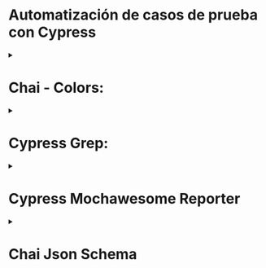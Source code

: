 # Automatización de casos de prueba con Cypress


<details>
  <summary><h1>Chai - Colors:</h1></summary>

# ¿Qué es Chai Colors?
La librería chai-colors permite a Cypress realizar aserciones específicas sobre los colores CSS de los elementos en las pruebas. Esta librería extiende chai, el motor de aserciones utilizado por Cypress, con métodos adicionales para verificar colores.

Con chai-colors, puedes comprobar los valores de colores CSS como background-color, color, y otros. Puedes hacer aserciones sobre colores especificados en diferentes formatos (hexadecimal, RGB, RGBA, HSL, HSLA) y comparar estos colores con otros valores esperados.

<details>
<summary><h2>Instalar la librería</h2></summary>

```bash
npm install --save-dev cypress-grep
```

## Agregar esta configuración en cypress/support/e2e.js
```
// Importa chai-colors
import chaiColors from 'chai-colors';

// Usa chai-colors
chai.use(chaiColors);
```
</details>
<details>
<summary><h2>Aplicación:</h2></summary>
Uso en Pruebas
Una vez que chai-colors está configurado, puedes usar sus métodos en tus pruebas Cypress. Aquí hay algunos ejemplos de cómo hacer aserciones sobre colores:

Ejemplo 1: Verificar el color de fondo
```
describe('Verificar colores CSS', () => {
  it('debería verificar el color de fondo de un elemento', () => {
    cy.visit('https://mi-sitio.com');

    cy.get('#mi-elemento').should('have.css', 'background-color').and('be.colored', '#ffffff');
  });
});

```
Ejemplo 2: Verificar el color de texto
```
describe('Verificar colores CSS', () => {
  it('debería verificar el color del texto de un elemento', () => {
    cy.visit('https://mi-sitio.com');

    cy.get('#mi-elemento').should('have.css', 'color').and('be.colored', 'rgb(0, 0, 0)');
  });
});
```
Ejemplo 3: Verificar colores con opacidad (RGBA)
```
describe('Verificar colores CSS', () => {
  it('debería verificar el color RGBA de un elemento', () => {
    cy.visit('https://mi-sitio.com');

    cy.get('#mi-elemento').should('have.css', 'background-color').and('be.colored', 'rgba(255, 0, 0, 0.5)');
  });
});
```
Métodos Disponibles
chai-colors agrega varios métodos útiles para hacer aserciones sobre colores:

be.colored(color): Verifica si el color del elemento coincide con el color esperado. El color esperado puede estar en formato hexadecimal, RGB, RGBA, HSL, o HSLA.
Ejemplo Completo
Aquí tienes un ejemplo completo de una prueba Cypress utilizando chai-colors:
```
describe('Verificar colores CSS', () => {
  before(() => {
    cy.visit('https://mi-sitio.com');
  });

  it('debería verificar el color de fondo de un elemento', () => {
    cy.get('#mi-elemento')
      .should('have.css', 'background-color')
      .and('be.colored', '#ffffff');
  });

  it('debería verificar el color del texto de un elemento', () => {
    cy.get('#mi-elemento')
      .should('have.css', 'color')
      .and('be.colored', 'rgb(0, 0, 0)');
  });

  it('debería verificar el color RGBA de un elemento', () => {
    cy.get('#mi-elemento')
      .should('have.css', 'background-color')
      .and('be.colored', 'rgba(255, 0, 0, 0.5)');
  });
});
```
</details>
</details>

<details>
<summary><h1>Cypress Grep:</h1></summary>

# ¿Qué es Cypress Grep?
La librería __*`cypress-grep`*__ permite ejecutar subconjuntos específicos de tus pruebas de Cypress basándose en etiquetas (**_`tags`_**) o patrones de búsqueda. Esto es útil para filtrar y ejecutar únicamente las pruebas que cumplen ciertos criterios, como parte de un enfoque de pruebas más eficiente y controlado.

## Características Principales
1. Etiquetado de Pruebas: 
   - Puedes etiquetar tus pruebas con cadenas específicas y luego ejecutar solo aquellas pruebas que contengan esas etiquetas.
2. Filtrado por Patrones de Búsqueda: 
    - Puedes ejecutar pruebas que coincidan con ciertos patrones de texto en el título de la prueba.
3. Ejecución de Pruebas Seleccionadas: 
    - Facilita la ejecución de un subconjunto de pruebas, lo cual es útil para depuración, desarrollo continuo y ejecución de suites de pruebas específicas.

<details>
<summary><h2>Instalar la librería</h2></summary>

```bash
npm i @cypress/grep
```

## Agregar esta configuración en cypress/support/e2e.js
```
const registerCypressGrep = require('@cypress/grep')
registerCypressGrep()
```
## Agregar esta configuracion en cypress.config.js
```
{
  e2e: {
    setupNodeEvents(on, config) {
      require('@cypress/grep/src/plugin')(config);
      return config;
    },
  }
}
```
</details>

<details>
<summary><h2>Correr casos de prueba usando Cypress Grep:</h2></summary>

#### 1. Correr solamente los casos de prueba con"auth user" en el título
```
$ cypress run --env grep="auth user"
```
#### 2. Correr los casos de prueba con "hello" ó "auth user" en el titulo del test separandolos con ";"
```
$ npx cypress run --env grep="hello; auth user"
```
#### 3. Correr casos de prueba taggeados con @fast
```
$ npx cypress run --env grepTags=@fast
```
#### 4. Correr solamente los casos de prueba taggeados con "smoke" que tengan "login" en sus títulos
```
$ npx cypress run --env grep=login,grepTags=smoke
```
#### 5. Correr solamente specs que tengan cualquier caso de prueba con "user" en sus títulos
```
$ npx cypress run --env grep=user,grepFilterSpecs=true
```
#### 6. Correr solamente specs que tangan cualquier caso de prueba taggeado con "@smoke"
```
$ npx cypress run --env grepTags=@smoke,grepFilterSpecs=true
```
#### 7. Correr solamente los casos de prueba que no tengan los tags y casos de prueba que no esten en suites taggeadas
```
$ npx cypress run --env grepUntagged=true
```

</details>
</details>

<details>
<summary><h1>Cypress Mochawesome Reporter</h1></summary>

# ¿Qué es Cypress Mochawesome Reporter?
La librería __**`cypress-mochawesome-reporter`**__ es una herramienta de reportería para Cypress que proporciona informes detallados y visualmente atractivos de las pruebas ejecutadas. Este reporter se basa en Mochawesome, una librería popular para generar informes de pruebas en Mocha, y está adaptado para funcionar con Cypress, que utiliza Mocha como su framework de pruebas subyacente.

## Características Principales:
1. Informes Detallados: 
    - Genera informes detallados que incluyen el estado de cada prueba, tiempo de ejecución, mensajes de error, y capturas de pantalla.
2. Visualmente Atractivos:
    - Los informes son visualmente atractivos y fáciles de leer, con una interfaz de usuario limpia y organizada.
3. Informes HTML y JSON: 
    - Genera informes en formato HTML para visualización y JSON para análisis automatizado o procesamiento adicional.
4. Integración con Cypress: 
    - Se integra fácilmente con Cypress, aprovechando las capacidades de reportería de Mocha.
<details>
<summary><h2>Instalar la librería</h2></summary>

```bash
npm install --save-dev cypress-mochawesome-reporter
```

## Agregar esta configuración en cypress/support/e2e.js
```
import 'cypress-mochawesome-reporter/register';
```
## Agregar esta configuracion en cypress.config.js
```
const { defineConfig } = require('cypress');

module.exports = defineConfig({
  e2e: {
    setupNodeEvents(on, config) {
      require('cypress-mochawesome-reporter/plugin')(on);
      return config;
    },
    reporter: 'cypress-mochawesome-reporter',
    reporterOptions: {
      charts: true,
      reportPageTitle: 'AMP QA Regression Testing',
      embeddedScreenshots: true,
      inlineAssets: true,
      saveAllAttempts: false,
      reportDir:"cypress/reports",
      overwrite:false,
      reportFilename:`[name].html`,
      html:true,
      json:false,
      timestamp: 'mm-dd-yyyy_HH-MM-ss'
    }
  }
});

```
</details>
<details>
<summary><h2>Uso:</h2></summary>

Una vez configurado, puedes ejecutar tus pruebas de Cypress como de costumbre, y cypress-mochawesome-reporter generará los informes automáticamente.

Para ejecutar tus pruebas y generar el informe, simplemente usa el comando de ejecución de Cypress.

Los informes se generarán en el directorio especificado (cypress/reports en el ejemplo de configuración anterior).

> [!NOTA]
>El parametro __**`reportFilename:'[name].html',`**__ nos permite generar el reporte con el nombre del la suite que estamos corriendo


> [!NOTA]  El parametro __**`timestamp: 'mm-dd-yyyy_HH-MM-ss'`**__ nos permite agregarle al reporte la fecha y la hora de ejecución.



</details>
<details>
<summary><h2>Visualizacion del reporte</h2></summary>

Después de ejecutar las pruebas, puedes abrir el archivo HTML generado para visualizar el informe:

Navega al directorio del informe (cypress/reports).
Abre el archivo HTML generado (mochawesome.html) en tu navegador.
</details>
</details>

<details>
<summary><h1>Chai Json Schema</h1></summary>

# ¿Qué es Chai Json Schema?
La librería __**`chai-json-schema`**__ permite extender las capacidades del motor de aserciones Chai para validar objetos JSON contra esquemas JSON. Es especialmente útil cuando necesitas asegurarte de que las estructuras de datos JSON recibidas o generadas en tus pruebas cumplen con un formato específico.

## Características Principales
1. Validación de Esquemas: 
    - Permite validar que un objeto JSON cumple con un esquema JSON definido.
2. Aserciones Declarativas: 
    - Proporciona aserciones claras y legibles para validar estructuras de datos.
3. Integración con Chai: 
    - Se integra perfectamente con Chai, el motor de aserciones utilizado en Cypress y otros frameworks de pruebas.

<details>
<summary><h2>Instalar la librería</h2></summary>

```bash
npm install chai-json-schema
```

## Agregar esta configuracion en cypress.config.js
```
// Importa chai-json-schema
import chaiJsonSchema from 'chai-json-schema';

// Usa chai-json-schema
chai.use(chaiJsonSchema);
```

</details>
<details>
<summary><h2>Uso:</h2></summary>

Una vez configurado, puedes usar las aserciones de chai-json-schema en tus pruebas de Cypress. Aquí hay algunos ejemplos de cómo hacer aserciones utilizando esquemas JSON.

Definir un Esquema JSON
Primero, define el esquema JSON contra el cual deseas validar tus objetos JSON:
```
const userSchema = {
  title: 'User Schema',
  type: 'object',
  required: ['id', 'name', 'email'],
  properties: {
    id: {
      type: 'integer'
    },
    name: {
      type: 'string'
    },
    email: {
      type: 'string',
      format: 'email'
    }
  }
};

```
Ejemplo de Prueba con Cypress y chai-json-schema
Aquí hay un ejemplo de cómo usar chai-json-schema en una prueba de Cypress para validar una respuesta de una API:
```
describe('API Testing with JSON Schema Validation', () => {
  it('should validate the response against the user schema', () => {
    cy.request('GET', 'https://api.example.com/users/1').then(response => {
      // Validar que el estado de la respuesta sea 200
      expect(response.status).to.equal(200);

      // Validar que el cuerpo de la respuesta cumpla con el esquema definido
      expect(response.body).to.be.jsonSchema(userSchema);
    });
  });
});

```
Ejemplo de Validación de Datos JSON
Si tienes un objeto JSON y deseas validarlo contra un esquema JSON, puedes hacerlo de la siguiente manera:
```
const userData = {
  id: 1,
  name: 'John Doe',
  email: 'john.doe@example.com'
};

// Validar que el objeto JSON cumple con el esquema
expect(userData).to.be.jsonSchema(userSchema);

```
Métodos Disponibles
chai-json-schema proporciona el método principal jsonSchema para realizar las validaciones:

to.be.jsonSchema(schema): Valida que el objeto JSON cumple con el esquema especificado.
</details>
</details>

</details>
</details>
